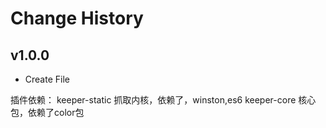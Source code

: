 Change History
==============

v1.0.0
---
* Create File

插件依赖：
keeper-static   抓取内核，依赖了，winston,es6
keeper-core     核心包，依赖了color包
